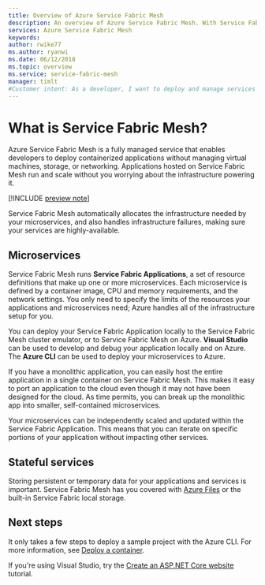 ```yaml
---
title: Overview of Azure Service Fabric Mesh
description: An overview of Azure Service Fabric Mesh. With Service Fabric Mesh, you can deploy and scale your application without worrying about the infrastructure needs of your application.
services: Azure Service Fabric Mesh
keywords: 
author: rwike77
ms.author: ryanwi
ms.date: 06/12/2018
ms.topic: overview
ms.service: service-fabric-mesh
manager: timlt
#Customer intent: As a developer, I want to deploy and manage services in containers on a serverless platform.
---
```


# What is Service Fabric Mesh?

Azure Service Fabric Mesh is a fully managed service that enables developers to deploy containerized applications without managing virtual machines, storage, or networking. Applications hosted on Service Fabric Mesh run and scale without you worrying about the infrastructure powering it. 

[!INCLUDE [preview note](./includes/include-preview-note.md)]

Service Fabric Mesh automatically allocates the infrastructure needed by your microservices, and also handles infrastructure failures, making sure your services are highly-available. 

## Microservices

Service Fabric Mesh runs **Service Fabric Applications**, a set of resource definitions that make up one or more microservices. Each microservice is defined by a container image, CPU and memory requirements, and the network settings. You only need to specify the limits of the resources your applications and microservices need; Azure handles all of the infrastructure setup for you.

You can deploy your Service Fabric Application locally to the Service Fabric Mesh cluster emulator, or to Service Fabric Mesh on Azure. **Visual Studio** can be used to develop and debug your application locally and on Azure. The **Azure CLI** can be used to deploy your microservices to Azure.

If you have a monolithic application, you can easily host the entire application in a single container on Service Fabric Mesh. This makes it easy to port an application to the cloud even though it may not have been designed for the cloud. As time permits, you can break up the monolithic app into smaller, self-contained microservices. 

Your microservices can be independently scaled and updated within the Service Fabric Application. This means that you can iterate on specific portions of your application without impacting other services.

## Stateful services

Storing persistent or temporary data for your applications and services is important. Service Fabric Mesh has you covered with [Azure Files](/storage/files/storage-files-introduction) or the built-in Service Fabric local storage. 

<!-- THIS IS NOT YET AVAILABLE ON NUGET
You can also take advantage of the Service Fabric runtime that Service Fabric Mesh runs on by adding reference to the Service Fabric Reliable Collections [NuGet package](xxxxxxxxxxx) to your code projects. For more information about reliable collections, see [Introduction to Reliable Collections](../service-fabric/service-fabric-reliable-services-reliable-collections.md).
-->

## Next steps

It only takes a few steps to deploy a sample project with the Azure CLI. For more information, see [Deploy a container](service-fabric-mesh-quickstart-deploy-container.md). 

If you're using Visual Studio, try the [Create an ASP.NET Core website](service-fabric-mesh-tutorial-create-dotnetcore.md) tutorial.



<!-- Links -->

[service-fabric-overview]: ../service-fabric/service-fabric-overview.md